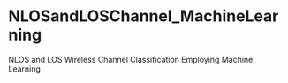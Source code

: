 # NLOSandLOSChannel_MachineLearning
NLOS and LOS Wireless Channel Classification Employing Machine Learning

